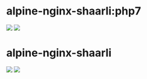 # alpine-nginx-shaarli:php7

[![](https://images.microbadger.com/badges/version/combro2k/alpine-nginx-shaarli:php7.svg)](https://microbadger.com/images/combro2k/alpine-nginx-shaarli:php7 "Get your own version badge on microbadger.com")
[![](https://images.microbadger.com/badges/image/combro2k/alpine-nginx-shaarli:php7.svg)](https://microbadger.com/images/combro2k/alpine-nginx-shaarli:php7 "Get your own image badge on microbadger.com")
# alpine-nginx-shaarli

[![](https://images.microbadger.com/badges/version/combro2k/alpine-nginx-shaarli.svg)](https://microbadger.com/images/combro2k/alpine-nginx-shaarli "Get your own version badge on microbadger.com")
[![](https://images.microbadger.com/badges/image/combro2k/alpine-nginx-shaarli.svg)](https://microbadger.com/images/combro2k/alpine-nginx-shaarli "Get your own image badge on microbadger.com")
